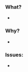 <!-- 
https://docs.github.com/en/communities/using-templates-to-encourage-useful-issues-and-pull-requests/creating-a-pull-request-template-for-your-repository
-->

<!--
describe what you did.
-->
### What?
- 

<!--
- describe why you did it.
-->
### Why?
- 

<!--
- [description](url)
-->
### Issues:
- 
